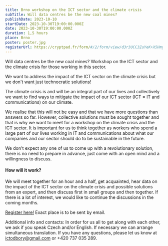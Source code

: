 ```yaml
---
title: Brno workshop on the ICT sector and the climate crisis
subTitle: Will data centres be the new coal mines?
publishDate: 2023-10-10
startDate: 2023-10-30T19:00:00.000Z
date: 2023-10-30T19:00:00.000Z
duration: 1,5 hours
place: Brno
poster: poster.jpg
registerUrl: https://cryptpad.fr/form/#/2/form/view/d3r3UCC3ZuYeK+X5HmydC3YvdKB-ItJJ8VmUUY8m+6A/
---
```

Will data centres be the new coal mines? Workshop on the ICT sector and the climate crisis for those working in this sector.

We want to address the impact of the ICT sector on the climate crisis but we don't want just technocratic solutions!

The climate crisis is and will be an integral part of our lives and collectively we want to find ways to mitigate the impact of our ICT sector (ICT = IT and communications) on our climate.

We realise that this will not be easy and that we have more questions than answers so far. However, collective solutions must be sought together and that is why we want to meet for a workshop on the climate crisis and the ICT sector. It is important for us to think together as workers who spend a large part of our lives working in IT and communications about what our companies and our sector should do to be sustainable in the future.

We don't expect any one of us to come up with a revolutionary solution, there is no need to prepare in advance, just come with an open mind and a willingness to discuss.

#### How will it work?

We will meet together for an hour and a half, get acquainted, hear data on the impact of the ICT sector on the climate crisis and possible solutions from an expert, and then discuss first in small groups and then together. If there is a lot of interest, we would like to continue the discussions in the coming months.

[Register here!](https://cryptpad.fr/form/#/2/form/view/d3r3UCC3ZuYeK+X5HmydC3YvdKB-ItJJ8VmUUY8m+6A/)
Exact place is to be sent by email.

Additional info and contacts:
In order for us all to get along with each other, we ask if you speak Czech and/or English. If necessary we can arrange simultaneous translation.
If you have any questions, please let us know at ictodbory@gmail.com or +420 737 035 289.
